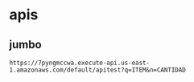 # apis


## jumbo

```
https://7pyngmccwa.execute-api.us-east-1.amazonaws.com/default/apitest?q=ITEM&n=CANTIDAD
``` 

